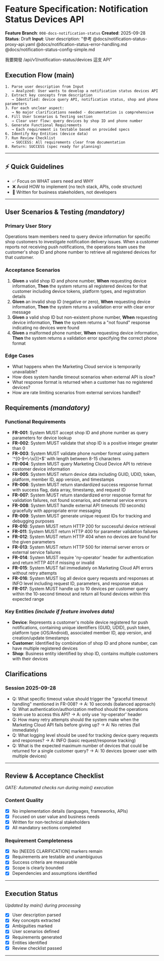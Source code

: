 # Feature Specification: Notification Status Devices API

**Feature Branch**: `008-docs-notification-status`
**Created**: 2025-09-28
**Status**: Draft
**Input**: User description: "參考 @docs/notification-status-proxy-api.yaml @docs/notification-status-error-handling.md @docs/notification-status-config-simple.md

我要開發 /api/v1/notification-status/devices 這支 API"

## Execution Flow (main)
```
1. Parse user description from Input
   → Analyzed: User wants to develop a notification status devices API
2. Extract key concepts from description
   → Identified: device query API, notification status, shop and phone parameters
3. For each unclear aspect:
   → No major clarifications needed - documentation is comprehensive
4. Fill User Scenarios & Testing section
   → Clear user flow: query devices by shop ID and phone number
5. Generate Functional Requirements
   → Each requirement is testable based on provided specs
6. Identify Key Entities (device data)
7. Run Review Checklist
   → SUCCESS: All requirements clear from documentation
8. Return: SUCCESS (spec ready for planning)
```

---

## ⚡ Quick Guidelines
- ✅ Focus on WHAT users need and WHY
- ❌ Avoid HOW to implement (no tech stack, APIs, code structure)
- 👥 Written for business stakeholders, not developers

---

## User Scenarios & Testing *(mandatory)*

### Primary User Story
Operations team members need to query device information for specific shop customers to investigate notification delivery issues. When a customer reports not receiving push notifications, the operations team uses the customer's shop ID and phone number to retrieve all registered devices for that customer.

### Acceptance Scenarios
1. **Given** a valid shop ID and phone number, **When** requesting device information, **Then** the system returns all registered devices for that customer including device tokens, platform types, and registration details
2. **Given** an invalid shop ID (negative or zero), **When** requesting device information, **Then** the system returns a validation error with clear error message
3. **Given** a valid shop ID but non-existent phone number, **When** requesting device information, **Then** the system returns a "not found" response indicating no devices were found
4. **Given** a malformed phone number, **When** requesting device information, **Then** the system returns a validation error specifying the correct phone format

### Edge Cases
- What happens when the Marketing Cloud service is temporarily unavailable?
- How does system handle timeout scenarios when external API is slow?
- What response format is returned when a customer has no registered devices?
- How are rate limiting scenarios from external services handled?

## Requirements *(mandatory)*

### Functional Requirements
- **FR-001**: System MUST accept shop ID and phone number as query parameters for device lookup
- **FR-002**: System MUST validate that shop ID is a positive integer greater than 0
- **FR-003**: System MUST validate phone number format using pattern '^[0-9+\\-\\s()]+$' with length between 8-15 characters
- **FR-004**: System MUST query Marketing Cloud Device API to retrieve customer device information
- **FR-005**: System MUST return device data including GUID, UDID, token, platform, member ID, app version, and timestamps
- **FR-006**: System MUST return standardized success response format with success flag, data array, timestamp, and request ID
- **FR-007**: System MUST return standardized error response format for validation failures, not found scenarios, and external service errors
- **FR-008**: System MUST handle external API timeouts (10 seconds) gracefully with appropriate error messaging
- **FR-009**: System MUST generate unique request IDs for tracking and debugging purposes
- **FR-010**: System MUST return HTTP 200 for successful device retrieval
- **FR-011**: System MUST return HTTP 400 for parameter validation failures
- **FR-012**: System MUST return HTTP 404 when no devices are found for the given parameters
- **FR-013**: System MUST return HTTP 500 for internal server errors or external service failures
- **FR-014**: System MUST require 'ny-operator' header for authentication and return HTTP 401 if missing or invalid
- **FR-015**: System MUST fail immediately on Marketing Cloud API errors without retry attempts
- **FR-016**: System MUST log all device query requests and responses at INFO level including request ID, parameters, and response status
- **FR-017**: System MUST handle up to 10 devices per customer query within the 10-second timeout and return all found devices within this expected range

### Key Entities *(include if feature involves data)*
- **Device**: Represents a customer's mobile device registered for push notifications, containing unique identifiers (GUID, UDID), push token, platform type (iOS/Android), associated member ID, app version, and creation/update timestamps
- **Customer**: Identified by combination of shop ID and phone number, can have multiple registered devices
- **Shop**: Business entity identified by shop ID, contains multiple customers with their devices

## Clarifications

### Session 2025-09-28
- Q: What specific timeout value should trigger the "graceful timeout handling" mentioned in FR-008? → A: 10 seconds (balanced approach)
- Q: What authentication/authorization method should the operations team use to access this API? → A: only use 'ny-operator' header
- Q: How many retry attempts should the system make when the Marketing Cloud API fails before giving up? → A: No retries (fail immediately)
- Q: What logging level should be used for tracking device query requests and responses? → A: INFO (basic request/response tracking)
- Q: What is the expected maximum number of devices that could be returned for a single customer query? → A: 10 devices (power user with multiple devices)

---

## Review & Acceptance Checklist
*GATE: Automated checks run during main() execution*

### Content Quality
- [x] No implementation details (languages, frameworks, APIs)
- [x] Focused on user value and business needs
- [x] Written for non-technical stakeholders
- [x] All mandatory sections completed

### Requirement Completeness
- [x] No [NEEDS CLARIFICATION] markers remain
- [x] Requirements are testable and unambiguous
- [x] Success criteria are measurable
- [x] Scope is clearly bounded
- [x] Dependencies and assumptions identified

---

## Execution Status
*Updated by main() during processing*

- [x] User description parsed
- [x] Key concepts extracted
- [x] Ambiguities marked
- [x] User scenarios defined
- [x] Requirements generated
- [x] Entities identified
- [x] Review checklist passed

---
